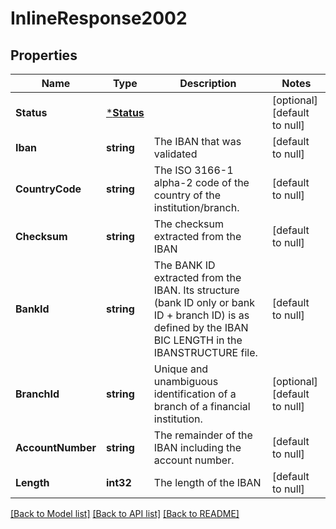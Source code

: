 # InlineResponse2002

## Properties
Name | Type | Description | Notes
------------ | ------------- | ------------- | -------------
**Status** | [***Status**](Status.md) |  | [optional] [default to null]
**Iban** | **string** | The IBAN that was validated | [default to null]
**CountryCode** | **string** | The ISO 3166-1 alpha-2 code of the country of the institution/branch. | [default to null]
**Checksum** | **string** | The checksum extracted from the IBAN | [default to null]
**BankId** | **string** | The BANK ID extracted from the IBAN. Its structure (bank ID only or bank ID + branch ID) is as defined by the IBAN BIC LENGTH in the IBANSTRUCTURE file. | [default to null]
**BranchId** | **string** | Unique and unambiguous identification of a branch of a financial institution. | [optional] [default to null]
**AccountNumber** | **string** | The remainder of the IBAN including the account number. | [default to null]
**Length** | **int32** | The length of the IBAN | [default to null]

[[Back to Model list]](../README.md#documentation-for-models) [[Back to API list]](../README.md#documentation-for-api-endpoints) [[Back to README]](../README.md)


